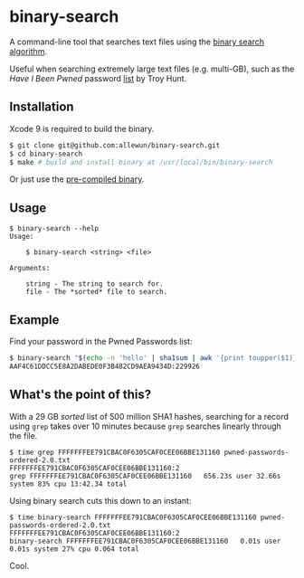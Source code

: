 # binary-search

A command-line tool that searches text files using the [binary search algorithm](https://en.wikipedia.org/wiki/Binary_search_algorithm).

Useful when searching extremely large text files (e.g. multi-GB), such as the _Have I Been Pwned_ password [list](https://haveibeenpwned.com/Passwords) by Troy Hunt.

## Installation

Xcode 9 is required to build the binary.

```bash
$ git clone git@github.com:allewun/binary-search.git
$ cd binary-search
$ make # build and install binary at /usr/local/bin/binary-search
``` 

Or just use the [pre-compiled binary](https://github.com/allewun/binary-search/releases/latest).

## Usage

```
$ binary-search --help
Usage:

    $ binary-search <string> <file>

Arguments:

    string - The string to search for.
    file - The *sorted* file to search.
```

## Example

Find your password in the Pwned Passwords list:

```bash
$ binary-search "$(echo -n 'hello' | sha1sum | awk '{print toupper($1)}')" pwned-passwords-ordered-2.0.txt
AAF4C61DDCC5E8A2DABEDE0F3B482CD9AEA9434D:229926
```

## What's the point of this?

With a 29 GB _sorted_ list of 500 million SHA1 hashes, searching for a record using `grep` takes over 10 minutes because `grep` searches linearly through the file.

```
$ time grep FFFFFFFEE791CBAC0F6305CAF0CEE06BBE131160 pwned-passwords-ordered-2.0.txt
FFFFFFFEE791CBAC0F6305CAF0CEE06BBE131160:2
grep FFFFFFFEE791CBAC0F6305CAF0CEE06BBE131160   656.23s user 32.66s system 83% cpu 13:42.34 total
```

Using binary search cuts this down to an instant:

```
$ time binary-search FFFFFFFEE791CBAC0F6305CAF0CEE06BBE131160 pwned-passwords-ordered-2.0.txt
FFFFFFFEE791CBAC0F6305CAF0CEE06BBE131160:2
binary-search FFFFFFFEE791CBAC0F6305CAF0CEE06BBE131160   0.01s user 0.01s system 27% cpu 0.064 total
```

Cool.